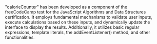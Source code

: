 "calorieCounter" has been developed as a component of the freeCodeCamp test for the JavaScript Algorithms and Data Structures certification. 
It employs fundamental mechanisms to validate user inputs, execute calculations based on these inputs, 
and dynamically update the interface to display the results. 
Additionally, it utilizes basic regular expressions, template literals, the addEventListener() method, and other functionalities.

